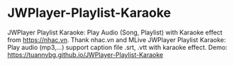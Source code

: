 # JWPlayer-Playlist-Karaoke
JWPlayer Playlist Karaoke: Play Audio (Song, Playlist) with Karaoke effect from https://nhac.vn. Thank nhac.vn and MLive
JWPlayer Playlist Karaoke: Play audio (mp3,...) support caption file .srt, .vtt with karaoke effect.
Demo: https://tuannvbg.github.io/JWPlayer-Playlist-Karaoke
